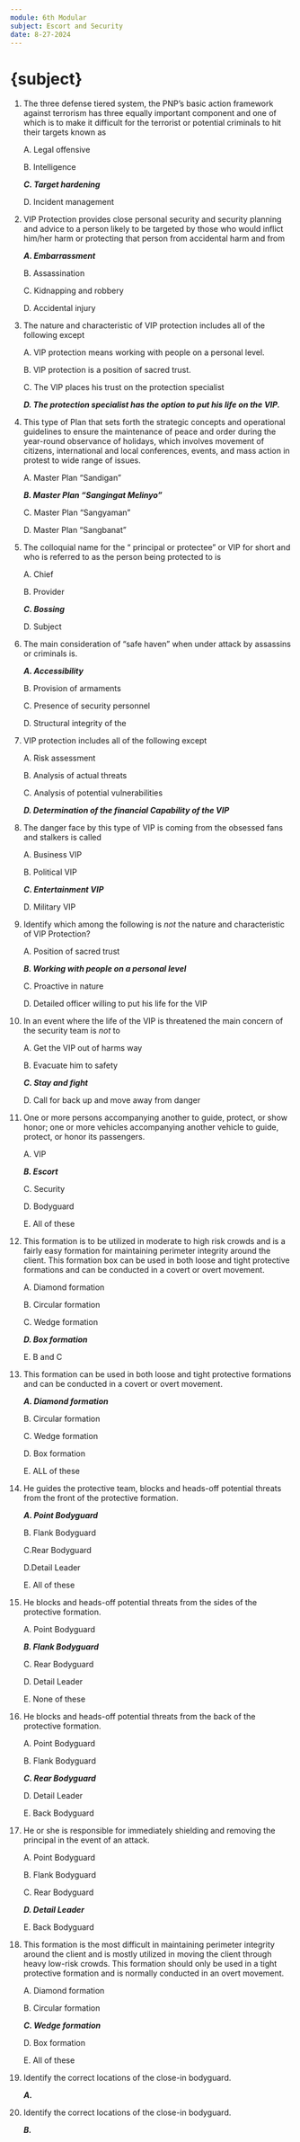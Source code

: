 ```yaml
---
module: 6th Modular
subject: Escort and Security
date: 8-27-2024
---
```


# {subject}

1. The three defense tiered system, the PNP’s basic action framework against terrorism has three equally important component and one of which is to make it difficult for the terrorist or potential criminals to hit their targets known as

   A. Legal offensive

   B. Intelligence

   **_C. Target hardening_**

   D. Incident management

2. VIP Protection provides close personal security and security planning and advice to a person likely to be targeted by those who would inflict him/her harm or protecting that person from accidental harm and from

   **_A. Embarrassment_**

   B. Assassination

   C. Kidnapping and robbery

   D. Accidental injury

3. The nature and characteristic of VIP protection includes all of the following except

   A. VIP protection means working with people on a personal level.

   B. VIP protection is a position of sacred trust.

   C. The VIP places his trust on the protection specialist

   **_D. The protection specialist has the option to put his life on the VIP._**

4. This type of Plan that sets forth the strategic concepts and operational guidelines to ensure the maintenance of peace and order during the year-round observance of holidays, which involves movement of citizens, international and local conferences, events, and mass action in protest to wide range of issues.

   A. Master Plan “Sandigan”

   **_B. Master Plan “Sangingat Melinyo”_**

   C. Master Plan “Sangyaman”

   D. Master Plan “Sangbanat”

5. The colloquial name for the “ principal or protectee” or VIP for short and who is referred to as the person being protected to is

   A. Chief

   B. Provider

   **_C. Bossing_**

   D. Subject

6. The main consideration of “safe haven” when under attack by assassins or criminals is.

   **_A. Accessibility_**

   B. Provision of armaments

   C. Presence of security personnel

   D. Structural integrity of the

7. VIP protection includes all of the following except

   A. Risk assessment

   B. Analysis of actual threats

   C. Analysis of potential vulnerabilities

   **_D. Determination of the financial Capability of the VIP_**

8. The danger face by this type of VIP is coming from the obsessed fans and stalkers is called

   A. Business VIP

   B. Political VIP

   **_C. Entertainment VIP_**

   D. Military VIP

9. Identify which among the following is _not_ the nature and characteristic of VIP Protection?

   A. Position of sacred trust

   **_B. Working with people on a personal level_**

   C. Proactive in nature

   D. Detailed officer willing to put his life for the VIP

10. In an event where the life of the VIP is threatened the main concern of the security team is _not_ to

    A. Get the VIP out of harms way

    B. Evacuate him to safety

    **_C. Stay and fight_**

    D. Call for back up and move away from danger

11. One or more persons accompanying another to guide, protect, or show honor; one or more vehicles accompanying another vehicle to guide, protect, or honor its passengers.

    A. VIP

    **_B. Escort_**

    C. Security

    D. Bodyguard

    E. All of these

12. This formation is to be utilized in moderate to high risk crowds and is a fairly easy formation for maintaining perimeter integrity around the client. This formation box can be used in both loose and tight protective formations and can be conducted in a covert or overt movement.

    A. Diamond formation

    B. Circular formation

    C. Wedge formation

    **_D. Box formation_**

    E. B and C

13. This formation can be used in both loose and tight protective formations and can be conducted in a covert or overt movement.

    **_A. Diamond formation_**

    B. Circular formation

    C. Wedge formation

    D. Box formation

    E. ALL of these

14. He guides the protective team, blocks and heads-off potential threats from the front of the protective formation.

    **_A. Point Bodyguard_**

    B. Flank Bodyguard

    C.Rear Bodyguard

    D.Detail Leader

    E. All of these

15. He blocks and heads-off potential threats from the sides of the protective formation.

    A. Point Bodyguard

    **_B. Flank Bodyguard_**

    C. Rear Bodyguard

    D. Detail Leader

    E. None of these

16. He blocks and heads-off potential threats from the back of the protective formation.

    A. Point Bodyguard

    B. Flank Bodyguard

    **_C. Rear Bodyguard_**

    D. Detail Leader

    E. Back Bodyguard

17. He or she is responsible for immediately shielding and removing the principal in the event of an attack.

    A. Point Bodyguard

    B. Flank Bodyguard

    C. Rear Bodyguard

    **_D. Detail Leader_**

    E. Back Bodyguard

18. This formation is the most difficult in maintaining perimeter integrity around the client and is mostly utilized in moving the client through heavy low-risk crowds. This formation should only be used in a tight protective formation and is normally conducted in an overt movement.

    A. Diamond formation

    B. Circular formation

    **_C. Wedge formation_**

    D. Box formation

    E. All of these

19. Identify the correct locations of the close-in bodyguard.

    **_A._**

20. Identify the correct locations of the close-in bodyguard.

    **_B._**
